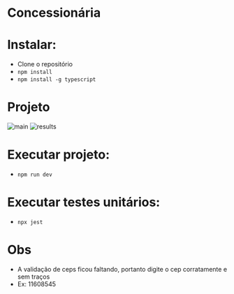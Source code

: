 # Concessionária

# Instalar:
- Clone o repositório 
  </br>
- `npm install`
    </br>
- `npm install -g typescript`

# Projeto
![main](https://user-images.githubusercontent.com/94862631/169718114-1a1fb211-21cc-44d4-9cf9-04e620e39f59.png)
![results](https://user-images.githubusercontent.com/94862631/169718116-93f84486-830a-4897-8161-f3e64d45f993.png)

# Executar projeto:
- `npm run dev`

# Executar testes unitários:

- `npx jest`

# Obs

- A validação de ceps ficou faltando, portanto digite o cep corratamente e sem traços
- Ex: 11608545
